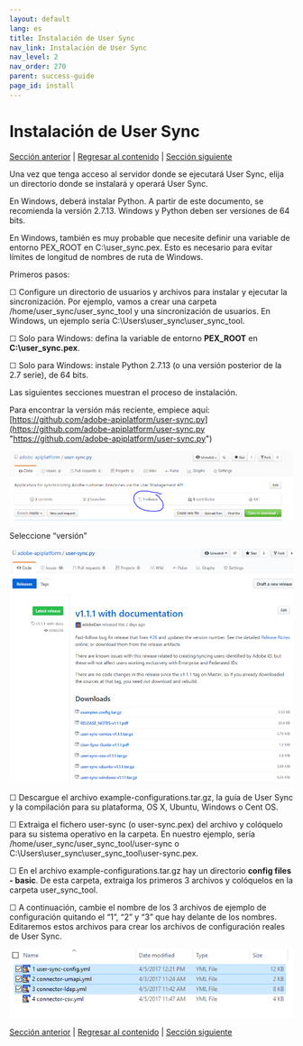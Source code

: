 ```yaml
---
layout: default
lang: es
title: Instalación de User Sync
nav_link: Instalación de User Sync
nav_level: 2
nav_order: 270
parent: success-guide
page_id: install
---
```


# Instalación de User Sync

[Sección anterior](identify_server.md) \| [Regresar al contenido](index.md) \| [Sección siguiente](setup_config_files.md)

Una vez que tenga acceso al servidor donde se ejecutará User Sync, elija un directorio donde se instalará y operará User Sync.

En Windows, deberá instalar Python.  A partir de este documento, se recomienda la versión 2.7.13.  Windows y Python deben ser versiones de 64 bits.

En Windows, también es muy probable que necesite definir una variable de entorno PEX_ROOT en C:\user_sync\.pex.  Esto es necesario para evitar límites de longitud de nombres de ruta de Windows.

Primeros pasos:

&#9744; Configure un directorio de usuarios y archivos para instalar y ejecutar la sincronización.  Por ejemplo, vamos a crear una carpeta /home/user_sync/user_sync_tool y una sincronización de usuarios.  En Windows, un ejemplo sería C:\Users\user_sync\user_sync_tool.

&#9744; Solo para Windows: defina la variable de entorno **PEX\_ROOT** en **C:\user_sync\.pex**.

&#9744; Solo para Windows: instale Python 2.7.13 (o una versión posterior de la 2.7 serie), de 64 bits. 

Las siguientes secciones muestran el proceso de instalación.

Para encontrar la versión más reciente, empiece aquí: 
[https://github.com/adobe-apiplatform/user-sync.py](https://github.com/adobe-apiplatform/user-sync.py "https://github.com/adobe-apiplatform/user-sync.py")

![instalación](images/install_finding_releases.png)

Seleccione “versión”


![instalación2](images/install_release_screen.png)

&#9744; Descargue el archivo example-configurations.tar.gz, la guía de User Sync y la compilación para su plataforma, OS X, Ubuntu, Windows o Cent OS.

&#9744; Extraiga el fichero user-sync (o user-sync.pex) del archivo y colóquelo para su sistema operativo en la carpeta.  En nuestro ejemplo, sería /home/user_sync/user_sync_tool/user-sync o C:\Users\user_sync\user_sync_tool\user-sync.pex.

&#9744; En el archivo example-configurations.tar.gz hay un directorio **config files - basic**.  De esta carpeta, extraiga los primeros 3 archivos y colóquelos en la carpeta user_sync_tool.  

&#9744; A continuación, cambie el nombre de los 3 archivos de ejemplo de configuración quitando el “1”, “2” y “3” que hay delante de los nombres.  Editaremos estos archivos para crear los archivos de configuración reales de User Sync.



![instalación2](images/install_config_files.png)


[Sección anterior](identify_server.md) \| [Regresar al contenido](index.md) \| [Sección siguiente](setup_config_files.md)
